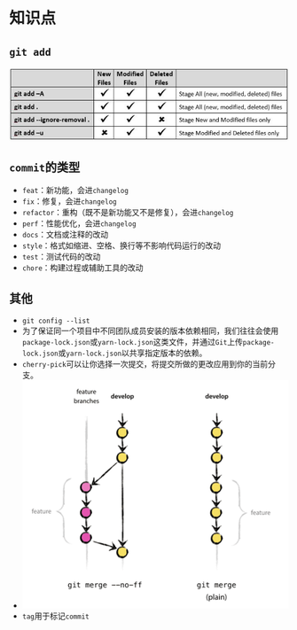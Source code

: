 # 知识点

## `git add`

![](/img/0046.jpg)

## `commit`的类型

- `feat`：新功能，会进`changelog`
- `fix`：修复，会进`changelog`
- `refactor`：重构（既不是新功能又不是修复），会进`changelog`
- `perf`：性能优化，会进`changelog`
- `docs`：文档或注释的改动
- `style`：格式如缩进、空格、换行等不影响代码运行的改动
- `test`：测试代码的改动
- `chore`：构建过程或辅助工具的改动

## 其他

- `git config --list`
- 为了保证同一个项目中不同团队成员安装的版本依赖相同，我们往往会使用`package-lock.json`或`yarn-lock.json`这类文件，并通过`Git`上传`package-lock.json`或`yarn-lock.json`以共享指定版本的依赖。
- `cherry-pick`可以让你选择一次提交，将提交所做的更改应用到你的当前分支。
- ![](/img/0073.png)
- `tag`用于标记`commit`
